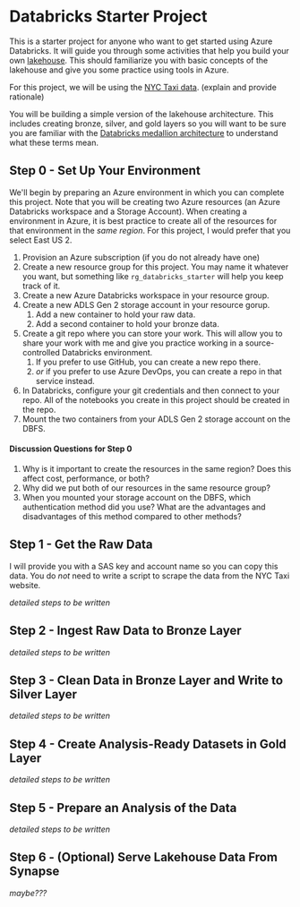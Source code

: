 # Databricks Starter Project

This is a starter project for anyone who want to get started using Azure Databricks.  It will guide you through some activities that help you build your
own [lakehouse](https://learn.microsoft.com/en-us/azure/databricks/lakehouse/).  This should familiarize you with basic concepts of the lakehouse and
give you some practice using tools in Azure.

For this project, we will be using the [NYC Taxi data](https://www1.nyc.gov/site/tlc/about/tlc-trip-record-data.page). (explain and provide rationale)

You will be building a simple version of the lakehouse architecture.  This includes creating bronze, silver, and gold layers so you will want to be sure
you are familiar with the [Databricks medallion architecture](https://learn.microsoft.com/en-us/azure/databricks/lakehouse/medallion) to understand what
these terms mean.

## Step 0 - Set Up Your Environment

We'll begin by preparing an Azure environment in which you can complete this project.  Note that you will be creating two Azure resources
(an Azure Databricks workspace and a Storage Account).  When creating a environment in Azure, it is best practice to create all of the resources
for that environment in the *same region*.  For this project, I would prefer that you select East US 2.

1. Provision an Azure subscription (if you do not already have one)
1. Create a new resource group for this project.  You may name it whatever you want, but something like `rg_databricks_starter` will help you keep track of it.
1. Create a new Azure Databricks workspace in your resource group.
1. Create a new ADLS Gen 2 storage account in your resource gorup.
   1. Add a new container to hold your raw data.
   1. Add a second container to hold your bronze data.
1. Create a git repo where you can store your work.  This will allow you to share your work with me and give you practice working in a source-controlled Databricks environment.
   1. If you prefer to use GitHub, you can create a new repo there.
   1. *or* if you prefer to use Azure DevOps, you can create a repo in that service instead.
1. In Databricks, configure your git credentials and then connect to your repo.  All of the notebooks you create in this project should be created in the repo.
1. Mount the two containers from your ADLS Gen 2 storage account on the DBFS.

#### Discussion Questions for Step 0
1. Why is it important to create the resources in the same region?  Does this affect cost, performance, or both?
1. Why did we put both of our resources in the same resource group?
1. When you mounted your storage account on the DBFS, which authentication method did you use?  What are the advantages and disadvantages
of this method compared to other methods?

## Step 1 - Get the Raw Data

I will provide you with a SAS key and account name so you can copy this data.  You do *not* need to write a script to scrape the data from the NYC Taxi website.

*detailed steps to be written*

## Step 2 - Ingest Raw Data to Bronze Layer

*detailed steps to be written*

## Step 3 - Clean Data in Bronze Layer and Write to Silver Layer

*detailed steps to be written*

## Step 4 - Create Analysis-Ready Datasets in Gold Layer

*detailed steps to be written*

## Step 5 - Prepare an Analysis of the Data

*detailed steps to be written*

## Step 6 - (Optional) Serve Lakehouse Data From Synapse

*maybe???*
